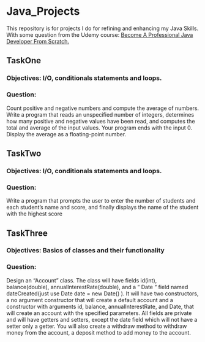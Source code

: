 # Java_Projects
This repository is for projects I do for refining and enhancing my Java Skills.
With some question from the Udemy course: [Become A Professional Java Developer From Scratch.](https://www.udemy.com/course/become-a-professional-java-developer-from-scratch/)

## **TaskOne**

### **Objectives:** I/O, conditionals statements and loops.

### **Question:**    
Count positive and negative numbers and compute
the average of numbers. Write a program that reads an
unspecified number of integers, determines how many
positive and negative values have been read, and
computes the total and average of the input values.
Your program ends with the input 0. Display the
average as a floating-point number.

## **TaskTwo**

### **Objectives:** I/O, conditionals statements and loops.

### **Question:** 
Write a program that prompts the user to enter the
number of students and each student’s name and
score, and finally displays the name of the student with
the highest score

## **TaskThree**

### **Objectives:** Basics of classes and their functionality

### **Question:** 
Design an “Account” class. The class will have fields id(int), balance(double), annualInterestRate(double), and a “ Date “ field named dateCreated(just use Date date = new Date() ). It will have two constructors, a no argument constructor that will create a default account and a constructor with arguments id, balance, annualInterestRate, and Date, that will create an account with the specified parameters. All fields are private and will have getters and setters, except the date field which will not have a setter only a getter. You will also create a withdraw method to withdraw money from the account, a deposit method to add money to the account.
